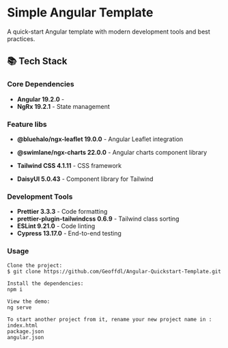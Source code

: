 # Simple Angular Template

A quick-start Angular template with modern development tools and best practices.

## 📚 Tech Stack

### Core Dependencies

- **Angular 19.2.0** - 
- **NgRx 19.2.1** - State management


### Feature libs

- **@bluehalo/ngx-leaflet 19.0.0** - Angular Leaflet integration
- **@swimlane/ngx-charts 22.0.0** - Angular charts component library

- **Tailwind CSS 4.1.11** - CSS framework
- **DaisyUI 5.0.43** - Component library for Tailwind


### Development Tools

- **Prettier 3.3.3** - Code formatting
- **prettier-plugin-tailwindcss 0.6.9** - Tailwind class sorting
- **ESLint 9.21.0** - Code linting
- **Cypress 13.17.0** - End-to-end testing


### Usage

```
Clone the project:
$ git clone https://github.com/Geoffdl/Angular-Quickstart-Template.git

Install the dependencies: 
npm i

View the demo:
ng serve

To start another project from it, rename your new project name in :
index.html
package.json
angular.json
    
```
